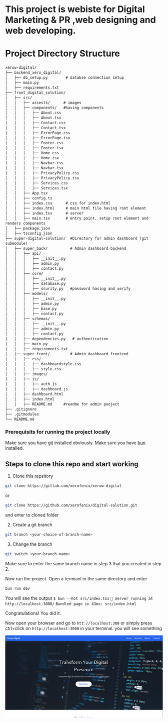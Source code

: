 # This project is webiste for Digital Marketing & PR ,web designing and web developing.

# Project Directory Structure

```
xerow-digital/
├── backend_xero_digital/
│   ├── db_setup.py        # databse connection setup
│   ├── main.py
│   ├── requirements.txt
├── front_digital_solution/
│   ├── src/
│   │   ├── assests/      # images
│   │   ├── components/   #having components
│   │   │   ├── About.css
│   │   │   ├── About.tsx
│   │   │   ├── Contact.css
│   │   │   ├── Contact.tsx
│   │   │   ├── ErrorPage.css
│   │   │   ├── ErrorPage.tsx
│   │   │   ├── Footer.css
│   │   │   ├── Footer.tsx
│   │   │   ├── Home.css
│   │   │   ├── Home.tsx
│   │   │   ├── Navbar.css
│   │   │   ├── Navbar.tsx
│   │   │   ├── PrivacyPolicy.css
│   │   │   ├── PrivacyPolicy.tsx
│   │   │   ├── Services.css
│   │   │   ├── Services.tsx
│   │   ├── App.tsx
│   │   ├── config.ts
│   │   ├── index.css      # css for index.html
│   │   ├── index.html     # main html file having root element
│   │   ├── index.tsx      # server
│   │   ├── main.tsx       # entry point, setup root element and renders components
│   ├── package.json
│   ├── tsconfig.json
├── super-digital-solution/  #Directory for admin dashboard (git submodule)
│   ├── super_back/          # Admin dashboard backend
│   │   ├── api/
│   │   │   ├── __init__.py
│   │   │   ├── admin.py
│   │   │   ├── contact.py
│   │   ├── core/
│   │   │   ├── __init__.py
│   │   │   ├── database.py
│   │   │   ├── scurity.py   #password hasing and verify
│   │   ├── models/
│   │   │   ├── __init__.py
│   │   │   ├── admin.py
│   │   │   ├── base.py
│   │   │   ├── contact.py
│   │   ├── schemas/
│   │   │   ├── __init__.py
│   │   │   ├── admin.py
│   │   │   ├── contact.py
│   │   ├── dependencies.py   # authentication
│   │   ├── main.py
│   │   ├── requirements.txt
│   ├── super_front/         # Admin dashboard frontend
│   │   ├── css/
│   │   │   ├── dashboardstyle.css
│   │   │   ├── style.css
│   │   ├── images/
│   │   ├── js/
│   │   │   ├── auth.js
│   │   │   ├── dashboard.js
│   │   ├── dashboard.html
│   │   ├── index.html
│   │   ├── README.md     #readme for admin peoject
├── .gitignore
├── .gitmodules
└── README.md
```


### Prerequisits for running the project locally
Make sure you have [git](https://git-scm.com) installed obviously.
Make sure you have [bun](https://bun.sh) installed.
## Steps to clone this repo and start working


1. Clone this repsitory
```bash
git clone https://gitlab.com/xerofenix/xerow-digital
```
or
```bash
git clone https://github.com/xerofenix/digital-solution.git
```
and enter to cloned folder

2. Create a git branch
```bash
git branch <your-choice-of-branch-name>
```
3. Change the branch
```bash
git switch <your-branch-name>
```
Make sure to enter the same branch name in step 3 that you created in step 2.

Now run the project. Open a termianl in the same directory and enter
```bash
bun run dev
```
You will see the output
`$ bun --hot src/index.tsx`
`🚀 Server running at http://localhost:3000/`
`Bundled page in 43ms: src/index.html`

Congratulations! You did it.

Now open your browser and go to `htt://localhost:300` or simply press ctrl+click  on `http://localhost:3000` in your terminal. you will see something

![The first page right now](front_digital_solution/image-3.png)

